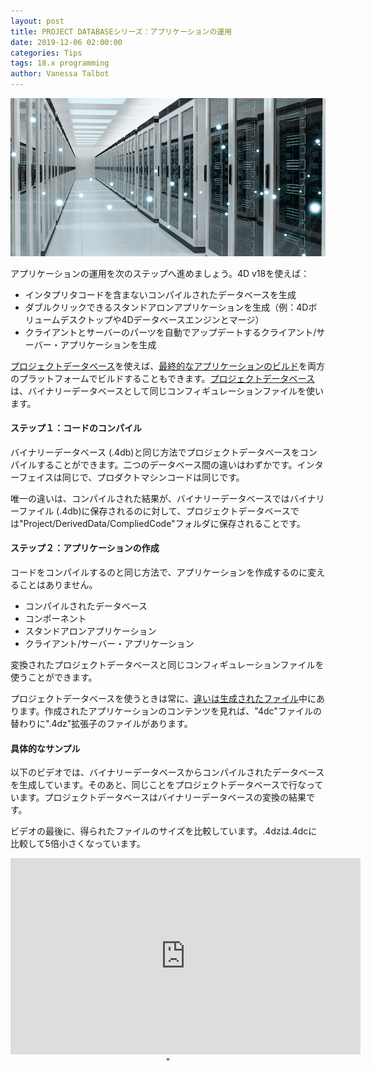 ```yaml
---
layout: post
title: PROJECT DATABASEシリーズ：アプリケーションの運用
date: 2019-12-06 02:00:00
categories: Tips
tags: 18.x programming
author: Vanessa Talbot
---
```


![project-database-stylesheet](/images/blog/12-06/ProjectDatabase_Deployment.png)

アプリケーションの運用を次のステップへ進めましょう。4D v18を使えば：

* インタプリタコードを含まないコンパイルされたデータベースを生成
* ダブルクリックできるスタンドアロンアプリケーションを生成（例：4Dボリュームデスクトップや4Dデータベースエンジンとマージ）
* クライアントとサーバーのパーツを自動でアップデートするクライアント/サーバー・アプリケーションを生成

<a href="https://blog.4d.com/tag/project-database/">プロジェクトデータベース</a>を使えば、<a href="https://developer.4d.com/docs/en/Project/deploying.html">最終的なアプリケーションのビルド</a>を両方のプラットフォームでビルドすることもできます。<a href="https://blog.4d.com/tag/project-database/">プロジェクトデータベース</a>は、バイナリーデータベースとして同じコンフィギュレーションファイルを使います。

#### ステップ１：コードのコンパイル
バイナリーデータベース (.4db)と同じ方法でプロジェクトデータベースをコンパイルすることができます。二つのデータベース間の違いはわずかです。インターフェイスは同じで、プロダクトマシンコードは同じです。

唯一の違いは、コンパイルされた結果が、バイナリーデータベースではバイナリーファイル (.4db)に保存されるのに対して、プロジェクトデータベースでは"Project/DerivedData/CompliedCode"フォルダに保存されることです。

#### ステップ２：アプリケーションの作成
コードをコンパイルするのと同じ方法で、アプリケーションを作成するのに変えることはありません。

* コンパイルされたデータベース
* コンポーネント
* スタンドアロンアプリケーション
* クライアント/サーバー・アプリケーション

変換されたプロジェクトデータベースと同じコンフィギュレーションファイルを使うことができます。

プロジェクトデータベースを使うときは常に、<a href="https://4d-jp.github.io/2019/11/12/project-database-architecture/">違いは生成されたファイル</a>中にあります。作成されたアプリケーションのコンテンツを見れば、"4dc"ファイルの替わりに".4dz"拡張子のファイルがあります。

#### 具体的なサンプル

以下のビデオでは、バイナリーデータベースからコンパイルされたデータベースを生成しています。そのあと、同じことをプロジェクトデータベースで行なっています。プロジェクトデータベースはバイナリーデータベースの変換の結果です。

ビデオの最後に、得られたファイルのサイズを比較しています。.4dzは.4dcに比較して5倍小さくなっています。

<p style="text-align: center;"><iframe src="https://www.youtube.com/embed/3gaLJvIdExU" width="560" height="314" frameborder="0" allowfullscreen="allowfullscreen"></iframe>" </p>
